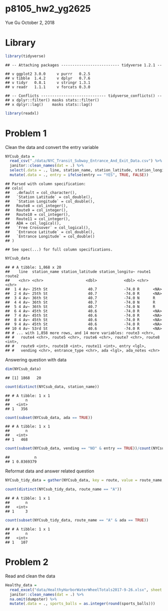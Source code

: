 p8105\_hw2\_yg2625
================
Yue Gu
October 2, 2018

Library
=======

``` r
library(tidyverse)
```

    ## -- Attaching packages -------------------------- tidyverse 1.2.1 --

    ## v ggplot2 3.0.0     v purrr   0.2.5
    ## v tibble  1.4.2     v dplyr   0.7.6
    ## v tidyr   0.8.1     v stringr 1.3.1
    ## v readr   1.1.1     v forcats 0.3.0

    ## -- Conflicts ----------------------------- tidyverse_conflicts() --
    ## x dplyr::filter() masks stats::filter()
    ## x dplyr::lag()    masks stats::lag()

``` r
library(readxl)
```

Problem 1
=========

Clean the data and convert the entry variable

``` r
NYCsub_data = 
  read_csv("./data/NYC_Transit_Subway_Entrance_And_Exit_Data.csv") %>% 
  janitor::clean_names(dat = .) %>% 
  select(.data = ., line, station_name, station_latitude, station_longitude, route1:route11, entry, vending, entrance_type, ada, ada_notes) %>% 
  mutate(.data = ., entry = ifelse(entry == "YES", TRUE, FALSE))
```

    ## Parsed with column specification:
    ## cols(
    ##   .default = col_character(),
    ##   `Station Latitude` = col_double(),
    ##   `Station Longitude` = col_double(),
    ##   Route8 = col_integer(),
    ##   Route9 = col_integer(),
    ##   Route10 = col_integer(),
    ##   Route11 = col_integer(),
    ##   ADA = col_logical(),
    ##   `Free Crossover` = col_logical(),
    ##   `Entrance Latitude` = col_double(),
    ##   `Entrance Longitude` = col_double()
    ## )

    ## See spec(...) for full column specifications.

``` r
NYCsub_data 
```

    ## # A tibble: 1,868 x 20
    ##    line  station_name station_latitude station_longitu~ route1 route2
    ##    <chr> <chr>                   <dbl>            <dbl> <chr>  <chr> 
    ##  1 4 Av~ 25th St                  40.7            -74.0 R      <NA>  
    ##  2 4 Av~ 25th St                  40.7            -74.0 R      <NA>  
    ##  3 4 Av~ 36th St                  40.7            -74.0 N      R     
    ##  4 4 Av~ 36th St                  40.7            -74.0 N      R     
    ##  5 4 Av~ 36th St                  40.7            -74.0 N      R     
    ##  6 4 Av~ 45th St                  40.6            -74.0 R      <NA>  
    ##  7 4 Av~ 45th St                  40.6            -74.0 R      <NA>  
    ##  8 4 Av~ 45th St                  40.6            -74.0 R      <NA>  
    ##  9 4 Av~ 45th St                  40.6            -74.0 R      <NA>  
    ## 10 4 Av~ 53rd St                  40.6            -74.0 R      <NA>  
    ## # ... with 1,858 more rows, and 14 more variables: route3 <chr>,
    ## #   route4 <chr>, route5 <chr>, route6 <chr>, route7 <chr>, route8 <int>,
    ## #   route9 <int>, route10 <int>, route11 <int>, entry <lgl>,
    ## #   vending <chr>, entrance_type <chr>, ada <lgl>, ada_notes <chr>

Answering question with data

``` r
dim(NYCsub_data)
```

    ## [1] 1868   20

``` r
count(distinct(NYCsub_data, station_name))
```

    ## # A tibble: 1 x 1
    ##       n
    ##   <int>
    ## 1   356

``` r
count(subset(NYCsub_data, ada == TRUE))
```

    ## # A tibble: 1 x 1
    ##       n
    ##   <int>
    ## 1   468

``` r
count(subset(NYCsub_data, vending == "NO" & entry == TRUE))/count(NYCsub_data)
```

    ##           n
    ## 1 0.0369379

Reformat data and answer related question

``` r
NYCsub_tidy_data = gather(NYCsub_data, key = route, value = route_name, route1:route11)

count(distinct(NYCsub_tidy_data, route_name == "A"))
```

    ## # A tibble: 1 x 1
    ##       n
    ##   <int>
    ## 1     3

``` r
count(subset(NYCsub_tidy_data, route_name == "A" & ada == TRUE))
```

    ## # A tibble: 1 x 1
    ##       n
    ##   <int>
    ## 1   107

Problem 2
=========

Read and clean the data

``` r
Healthy_data = 
  read_excel("data/HealthyHarborWaterWheelTotals2017-9-26.xlsx", sheet = "Mr. Trash Wheel", range = cell_cols("A:N")) %>%
  janitor::clean_names(dat = .) %>% 
  na.omit(dumpster) %>% 
  mutate(.data = ., sports_balls = as.integer(round(sports_balls)))
```
